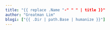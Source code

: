 ```yaml
---
title: "{{ replace .Name "-" " " | title }}"
author: "Greatman Lim"
blogi: ["{{ .Dir | path.Base | humanize }}"]
---
```


